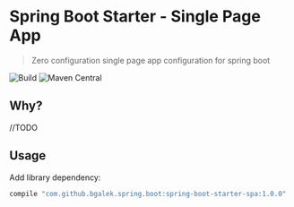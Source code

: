 # Spring Boot Starter - Single Page App
> Zero configuration single page app configuration for spring boot

![Build](https://github.com/bgalek/spring-boot-starter-spa/workflows/Java%20CI%20with%20Gradle/badge.svg)
![Maven Central](https://img.shields.io/maven-central/v/com.github.bgalek.spring.boot/spring-boot-starter-spa)

## Why?
//TODO

## Usage
Add library dependency:
```groovy
compile "com.github.bgalek.spring.boot:spring-boot-starter-spa:1.0.0"
```

